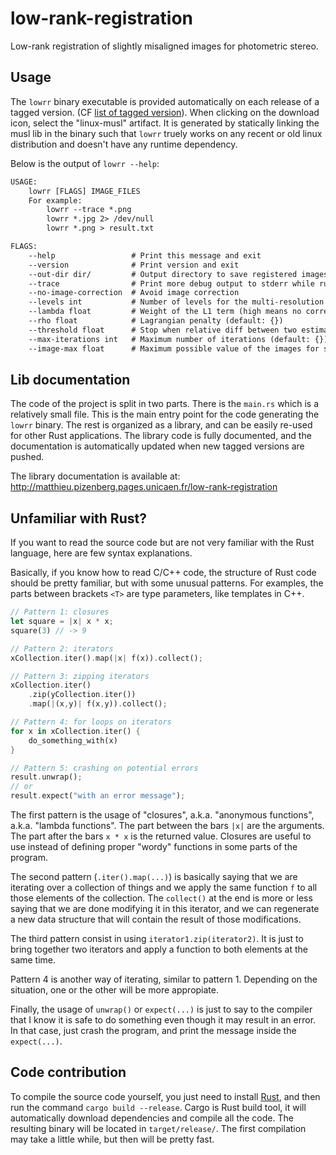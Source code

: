 # low-rank-registration

Low-rank registration of slightly misaligned images for photometric stereo.

## Usage

The `lowrr` binary executable is provided automatically on each release of a tagged version.
(CF [list of tagged version][tags]).
When clicking on the download icon, select the "linux-musl" artifact.
It is generated by statically linking the musl lib in the binary such that `lowrr`
truely works on any recent or old linux distribution and doesn't have any runtime dependency.

[tags]: https://git.unicaen.fr/matthieu.pizenberg/low-rank-registration/-/tags

Below is the output of `lowrr --help`:

```txt
USAGE:
    lowrr [FLAGS] IMAGE_FILES
    For example:
        lowrr --trace *.png
        lowrr *.jpg 2> /dev/null
        lowrr *.png > result.txt

FLAGS:
    --help                 # Print this message and exit
    --version              # Print version and exit
    --out-dir dir/         # Output directory to save registered images (default: {})
    --trace                # Print more debug output to stderr while running
    --no-image-correction  # Avoid image correction
    --levels int           # Number of levels for the multi-resolution approach (default: {})
    --lambda float         # Weight of the L1 term (high means no correction) (default: {})
    --rho float            # Lagrangian penalty (default: {})
    --threshold float      # Stop when relative diff between two estimate of corrected image falls below this (default: {})
    --max-iterations int   # Maximum number of iterations (default: {})
    --image-max float      # Maximum possible value of the images for scaling (default: {})
```

## Lib documentation

The code of the project is split in two parts.
There is the `main.rs` which is a relatively small file.
This is the main entry point for the code generating the `lowrr` binary.
The rest is organized as a library, and can be easily re-used for other Rust applications.
The library code is fully documented, and the documentation is automatically
updated when new tagged versions are pushed.

The library documentation is available at:
http://matthieu.pizenberg.pages.unicaen.fr/low-rank-registration

## Unfamiliar with Rust?

If you want to read the source code but are not very familiar
with the Rust language, here are few syntax explanations.

Basically, if you know how to read C/C++ code, the structure of Rust
code should be pretty familiar, but with some unusual patterns.
For examples, the parts between brackets `<T>` are type parameters,
like templates in C++.

```rust
// Pattern 1: closures
let square = |x| x * x;
square(3) // -> 9

// Pattern 2: iterators
xCollection.iter().map(|x| f(x)).collect();

// Pattern 3: zipping iterators
xCollection.iter()
    .zip(yCollection.iter())
    .map(|(x,y)| f(x,y)).collect();

// Pattern 4: for loops on iterators
for x in xCollection.iter() {
    do_something_with(x)
}

// Pattern 5: crashing on potential errors
result.unwrap();
// or
result.expect("with an error message");
```

The first pattern is the usage of "closures",
a.k.a. "anonymous functions", a.k.a. "lambda functions".
The part between the bars `|x|` are the arguments.
The part after the bars `x * x` is the returned value.
Closures are useful to use instead of defining proper
"wordy" functions in some parts of the program.

The second pattern (`.iter().map(...)`) is basically saying that
we are iterating over a collection of things and we apply
the same function `f` to all those elements of the collection.
The `collect()` at the end is more or less saying that we are done
modifying it in this iterator, and we can regenerate a new
data structure that will contain the result of those modifications.

The third pattern consist in using `iterator1.zip(iterator2)`.
It is just to bring together two iterators and apply a function
to both elements at the same time.

Pattern 4 is another way of iterating, similar to pattern 1.
Depending on the situation, one or the other will be more appropiate.

Finally, the usage of `unwrap()` or `expect(...)` is just to say
to the compiler that I know it is safe to do something
even though it may result in an error.
In that case, just crash the program,
and print the message inside the `expect(...)`.

## Code contribution

To compile the source code yourself, you just need to install [Rust][rust],
and then run the command `cargo build --release`.
Cargo is Rust build tool, it will automatically download dependencies
and compile all the code.
The resulting binary will be located in `target/release/`.
The first compilation may take a little while, but then will be pretty fast.

[rust]: https://www.rust-lang.org/tools/install
